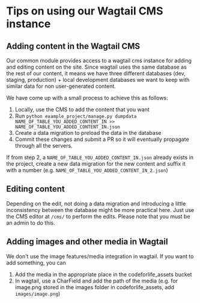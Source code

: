 # Tips on using our Wagtail CMS instance

## Adding content in the Wagtail CMS

Our common module provides access to a wagtail cms instance for adding and editing content on the site. Since wagtail uses the same database as the rest of our content, it means we have three different databases (dev, staging, production) + local development databases we want to keep with similar data for non user-generated content.

We have come up with a small process to achieve this as follows:

1. Locally, use the CMS to add the content that you want
2. Run `python example_project/manage.py dumpdata NAME_OF_TABLE_YOU_ADDED_CONTENT_IN >> NAME_OF_TABLE_YOU_ADDED_CONTENT_IN.json`
3. Create a data migration to preload the data in the database
4. Commit these changes and submit a PR so it will eventually propagate through all the servers.

If from step 2, a `NAME_OF_TABLE_YOU_ADDED_CONTENT_IN.json` already exists in the project, create a new data migration for the new content and suffix it with a number (e.g. `NAME_OF_TABLE_YOU_ADDED_CONTENT_IN_2.json`)

## Editing content

Depending on the edit, not doing a data migration and introducing a little inconsistency between the database might be more practical here. Just use the CMS editor at `/cms/` to perform the edits. Please note that you must be an admin to do this.

## Adding images and other media in Wagtail

We don't use the image features/media integration in wagtail. If you want to add something, you can

1. Add the media in the appropriate place in the codeforlife_assets bucket
2. In wagtail, use a CharField and add the path of the media (e.g. for image.png stored in the images folder in codeforlife_assets, add `images/image.png`)
